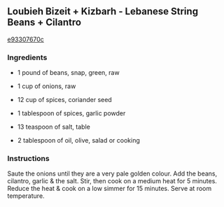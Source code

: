 ## Loubieh Bizeit + Kizbarh - Lebanese String Beans + Cilantro

[e93307670c](http://www.food.com/recipe/loubieh-bizeit-kizbarh-lebanese-string-beans-cilantro-385889)

### Ingredients

 - 1 pound of beans, snap, green, raw

 - 1 cup of onions, raw

 - 12 cup of spices, coriander seed

 - 1 tablespoon of spices, garlic powder

 - 13 teaspoon of salt, table

 - 2 tablespoon of oil, olive, salad or cooking

### Instructions

Saute the onions until they are a very pale golden colour. Add the beans, cilantro, garlic & the salt. Stir, then cook on a medium heat for 5 minutes. Reduce the heat & cook on a low simmer for 15 minutes. Serve at room temperature.
